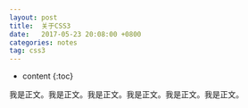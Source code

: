 ```yaml
---
layout: post
title:  关于CSS3
date:   2017-05-23 20:08:00 +0800
categories: notes
tag: css3
---
```


* content
{:toc}


我是正文。我是正文。我是正文。我是正文。我是正文。我是正文。